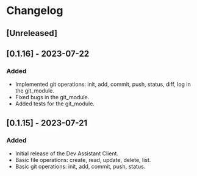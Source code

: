 # Changelog

## [Unreleased]

## [0.1.16] - 2023-07-22

### Added

- Implemented git operations: init, add, commit, push, status, diff, log in the git_module.
- Fixed bugs in the git_module.
- Added tests for the git_module.

## [0.1.15] - 2023-07-21

### Added

- Initial release of the Dev Assistant Client.
- Basic file operations: create, read, update, delete, list.
- Basic git operations: init, add, commit, push, status.